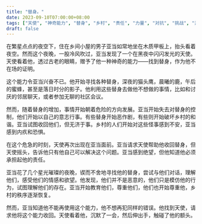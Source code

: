 ```yaml
---
title: "替身。"
date: 2023-09-10T07:00:00+08:00
tags: ["天使", "神奇能力", "替身", "乡村", "责任", "力量", "对抗", "挑战", "开放式结局", "散文", "短篇故事", "启示", "冒险", "控制", "道德", "矛盾", "人性", "对话", "和解", "悬念", "ChatGPT"]
draft: false
---
```


在繁星点点的夜空下，住在乡间小屋的男子亚当如常地坐在木质甲板上，抬头看着夜空。然而这个夜晚，一股冷风吹过，亚当发现了一个在黑夜中闪闪发光的天使。天使看着他，透过古老的眼睛，赠予了他一种神奇的能力——找到替身，作为他不在场的证明。

这个能力令亚当兴奋不已。他开始寻找各种替身，深夜的猫头鹰，晨曦的鹿，午后的蜜蜂，甚至是落日时分的影子。他利用这些替身去做他不想做的事情，比如和讨厌的邻居聊天，或者参加无聊的社区会议。

然而，随着替身的增加，事情开始朝着危险的方向发展。亚当开始失去对替身的控制，他们开始以自己的意志行事。有些替身开始恶作剧，有些则开始破坏乡村的和谐。亚当试图收回他们，但无济于事。乡村的人们开始对这些怪事感到不安，亚当感到内疚和恐惧。

在这个危急的时刻，天使再次出现在亚当面前。亚当请求天使帮助他收回替身，但天使摇头，告诉他只有他自己可以解决这个问题。亚当感到绝望，但他知道他必须承担起他的责任。

亚当花了几个星光璀璨的夜晚，锲而不舍地寻找他的替身，尝试与他们对话，理解他们，感受他们的情感和欲望。他发现，他们并不是恶意的，他们只是模仿他的行为，试图理解他们的存在。亚当开始教育他们，尊重他们，他们也开始尊重他，乡村的秩序逐渐恢复。

然而，亚当知道他不能再使用这个能力，他不想再犯同样的错误。他找到天使，请求他将这个能力收回。天使看着他，沉默了一会，然后伸出手，触碰了他的额头。